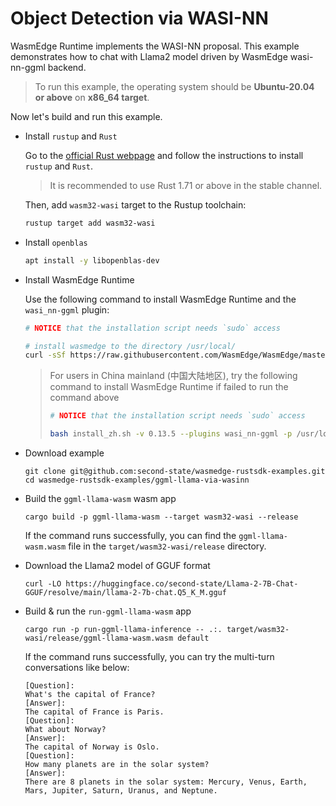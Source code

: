 # Object Detection via WASI-NN

WasmEdge Runtime implements the WASI-NN proposal. This example demonstrates how to chat with Llama2 model driven by WasmEdge wasi-nn-ggml backend.

> To run this example, the operating system should be **Ubuntu-20.04 or above** on **x86_64 target**.

Now let's build and run this example.

- Install `rustup` and `Rust`

  Go to the [official Rust webpage](https://www.rust-lang.org/tools/install) and follow the instructions to install `rustup` and `Rust`.

  > It is recommended to use Rust 1.71 or above in the stable channel.

  Then, add `wasm32-wasi` target to the Rustup toolchain:

  ```bash
  rustup target add wasm32-wasi
  ```

- Install `openblas`

  ```bash
  apt install -y libopenblas-dev
  ```

- Install WasmEdge Runtime

  Use the following command to install WasmEdge Runtime and the `wasi_nn-ggml` plugin:

  ```bash
  # NOTICE that the installation script needs `sudo` access

  # install wasmedge to the directory /usr/local/
  curl -sSf https://raw.githubusercontent.com/WasmEdge/WasmEdge/master/utils/install.sh | bash -s -- -v 0.13.5 --plugins wasi_nn-ggml -p /usr/local
  ```

  > For users in China mainland (中国大陆地区), try the following command to install WasmEdge Runtime if failed to run the command above
  >
  > ```bash
  > # NOTICE that the installation script needs `sudo` access
  >
  > bash install_zh.sh -v 0.13.5 --plugins wasi_nn-ggml -p /usr/local
  > ```

- Download example

  ```console
  git clone git@github.com:second-state/wasmedge-rustsdk-examples.git
  cd wasmedge-rustsdk-examples/ggml-llama-via-wasinn
  ```

- Build the `ggml-llama-wasm` wasm app

  ```console
  cargo build -p ggml-llama-wasm --target wasm32-wasi --release
  ```

  If the command runs successfully, you can find the `ggml-llama-wasm.wasm` file in the `target/wasm32-wasi/release` directory.

- Download the Llama2 model of GGUF format

  ```console
  curl -LO https://huggingface.co/second-state/Llama-2-7B-Chat-GGUF/resolve/main/llama-2-7b-chat.Q5_K_M.gguf
  ```

- Build & run the `run-ggml-llama-wasm` app

  ```console
  cargo run -p run-ggml-llama-inference -- .:. target/wasm32-wasi/release/ggml-llama-wasm.wasm default
  ```

  If the command runs successfully, you can try the multi-turn conversations like below:

  ```console
  [Question]:
  What's the capital of France?
  [Answer]:
  The capital of France is Paris.
  [Question]:
  What about Norway?
  [Answer]:
  The capital of Norway is Oslo.
  [Question]:
  How many planets are in the solar system?
  [Answer]:
  There are 8 planets in the solar system: Mercury, Venus, Earth, Mars, Jupiter, Saturn, Uranus, and Neptune.
  ```